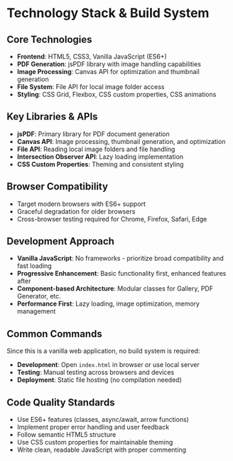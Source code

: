 # Technology Stack & Build System

## Core Technologies

- **Frontend**: HTML5, CSS3, Vanilla JavaScript (ES6+)
- **PDF Generation**: jsPDF library with image handling capabilities
- **Image Processing**: Canvas API for optimization and thumbnail generation
- **File System**: File API for local image folder access
- **Styling**: CSS Grid, Flexbox, CSS custom properties, CSS animations

## Key Libraries & APIs

- **jsPDF**: Primary library for PDF document generation
- **Canvas API**: Image processing, thumbnail generation, and optimization
- **File API**: Reading local image folders and file handling
- **Intersection Observer API**: Lazy loading implementation
- **CSS Custom Properties**: Theming and consistent styling

## Browser Compatibility

- Target modern browsers with ES6+ support
- Graceful degradation for older browsers
- Cross-browser testing required for Chrome, Firefox, Safari, Edge

## Development Approach

- **Vanilla JavaScript**: No frameworks - prioritize broad compatibility and fast loading
- **Progressive Enhancement**: Basic functionality first, enhanced features after
- **Component-based Architecture**: Modular classes for Gallery, PDF Generator, etc.
- **Performance First**: Lazy loading, image optimization, memory management

## Common Commands

Since this is a vanilla web application, no build system is required:

- **Development**: Open `index.html` in browser or use local server
- **Testing**: Manual testing across browsers and devices
- **Deployment**: Static file hosting (no compilation needed)

## Code Quality Standards

- Use ES6+ features (classes, async/await, arrow functions)
- Implement proper error handling and user feedback
- Follow semantic HTML5 structure
- Use CSS custom properties for maintainable theming
- Write clean, readable JavaScript with proper commenting
